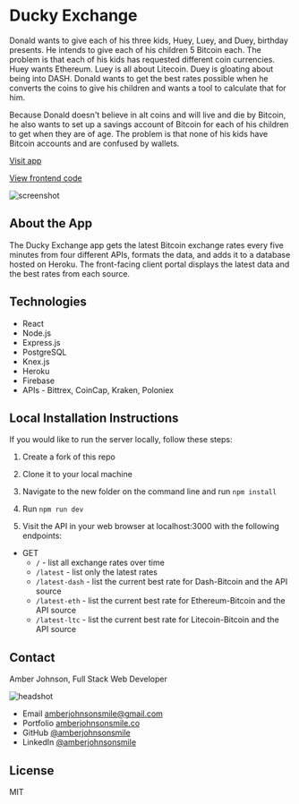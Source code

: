 # Ducky Exchange

Donald wants to give each of his three kids, Huey, Luey, and Duey, birthday presents. He intends to give each of his children 5 Bitcoin each. The problem is that each of his kids has requested different coin currencies. Huey wants Ethereum. Luey is all about Litecoin. Duey is gloating about being into DASH. Donald wants to get the best rates possible when he converts the coins to give his children and wants a tool to calculate that for him. 

Because Donald doesn't believe in alt coins and will live and die by Bitcoin, he also wants to set up a savings account of Bitcoin for each of his children to get when they are of age. The problem is that none of his kids have Bitcoin accounts and are confused by wallets.

[Visit app](https://ducky-exchange.firebaseapp.com/)

[View frontend code](https://github.com/amberjohnsonsmile/exchange)

![screenshot](https://user-images.githubusercontent.com/31632938/37859747-8d3b6300-2ede-11e8-8aee-9ed77b79f94e.png)

## About the App

The Ducky Exchange app gets the latest Bitcoin exchange rates every five minutes from four different APIs, formats the data, and adds it to a database hosted on Heroku. The front-facing client portal displays the latest data and the best rates from each source.

## Technologies
* React
* Node.js
* Express.js
* PostgreSQL
* Knex.js
* Heroku
* Firebase
* APIs - Bittrex, CoinCap, Kraken, Poloniex

## Local Installation Instructions
If you would like to run the server locally, follow these steps:

1. Create a fork of this repo

1. Clone it to your local machine

1. Navigate to the new folder on the command line and run `npm install`

1. Run `npm run dev`

1. Visit the API in your web browser at localhost:3000 with the following endpoints:
* GET
  * `/` - list all exchange rates over time
  * `/latest` - list only the latest rates
  * `/latest-dash` - list the current best rate for Dash-Bitcoin and the API source
  * `/latest-eth` - list the current best rate for Ethereum-Bitcoin and the API source
  * `/latest-ltc` - list the current best rate for Litecoin-Bitcoin and the API source

## Contact

Amber Johnson, Full Stack Web Developer

![headshot](https://user-images.githubusercontent.com/31632938/36687590-517de15e-1ae7-11e8-8753-5c28cefd5e69.jpeg)
* Email amberjohnsonsmile@gmail.com
* Portfolio [amberjohnsonsmile.co](https://amberjohnsonsmile.co)
* GitHub [@amberjohnsonsmile](https://github.com/amberjohnsonsmile)
* LinkedIn [@amberjohnsonsmile](https://linkedin.com/in/amberjohnsonsmile)

## License

MIT
